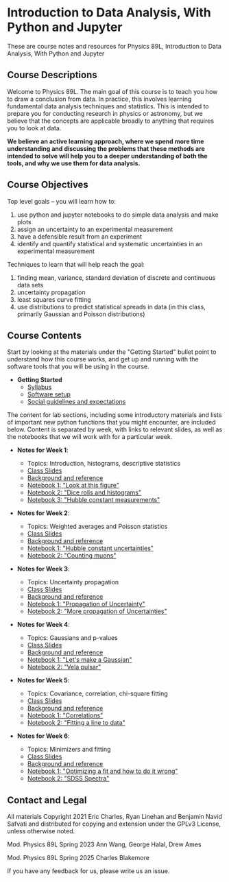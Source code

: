 # Introduction to Data Analysis, With Python and Jupyter

These are course notes and resources for Physics 89L, Introduction to Data Analysis, With Python and Jupyter

## Course Descriptions

Welcome to Physics 89L. The main goal of this course is to teach you how to draw a conclusion from data. In practice, this involves learning fundamental data analysis techniques and statistics. This is intended to prepare you for conducting research in physics or astronomy, but we believe that the concepts are applicable broadly to anything that requires you to look at data.

**We believe an active learning approach, where we spend more time understanding and discussing the problems that these methods are intended to solve will help you to a deeper understanding of both the tools, and why we use them for data analysis.**

## Course Objectives

Top level goals – you will learn how to:

  1. use python and jupyter notebooks to do simple data analysis and make plots
  2. assign an uncertainty to an experimental measurement
  3. have a defensible result from an experiment
  4. identify and quantify statistical and systematic uncertainties in an experimental measurement

Techniques to learn that will help reach the goal:

  1. finding mean, variance, standard deviation of discrete and continuous data sets
  2. uncertainty propagation
  3. least squares curve fitting
  4. use distributions to predict statistical spreads in data (in this class, primarily Gaussian and Poisson distributions)

## Course Contents

Start by looking at the materials under the "Getting Started" bullet
point to understand how this course works, and get up and running with
the software tools that you will be using in the course.

* __Getting Started__
  * [Syllabus](syllabus.md)
  * [Software setup](setup.md)
  * [Social guidelines and expectations](social.md)

The content for lab sections, including some introductory materials and 
lists of important new python functions that you might encounter, are 
included below. Content is separated by week, with links to relevant slides, 
as well as the notebooks that we will work with for a particular week.

* __Notes for Week 1__: 
  * Topics: Introduction, histograms, descriptive statistics
  * [Class Slides](https://docs.google.com/presentation/d/1oONrehiWppdOPcdKFqAiprrtvHAZW3NNBZTkdjiGZjY/edit?usp=drive_link)
  * [Background and reference](Week1.md)
  * [Notebook 1: "Look at this figure"](https://github.com/KIPAC/Physics89L/blob/main/nb/01_01_Look%20At%20This%20Figure.ipynb)
  * [Notebook 2: "Dice rolls and histograms"](https://github.com/KIPAC/Physics89L/blob/main/nb/01_02_Dice_Rolls_and_Histograms.ipynb)
  * [Notebook 3: "Hubble constant measurements"](https://github.com/KIPAC/Physics89L/blob/main/nb/01_03_Hubble_Measurements.ipynb)

* __Notes for Week 2__: 
  * Topics: Weighted averages and Poisson statistics
  * [Class Slides](https://docs.google.com/presentation/d/10oGu6gCkJHGlzFacibRNGO9N9UCMHZs2D8onFtHvj1U/edit?usp=drive_link)
  * [Background and reference](Week2.md)
  * [Notebook 1: "Hubble constant uncertainties"](https://github.com/KIPAC/Physics89L/blob/main/nb/02_01_Hubble_Constant_Uncertainties.ipynb)
  * [Notebook 2: "Counting muons"](https://github.com/KIPAC/Physics89L/blob/main/nb/02_02_Counting_Muons.ipynb)

* __Notes for Week 3__: 
  * Topics: Uncertainty propagation
  * [Class Slides](https://docs.google.com/presentation/d/1KYdIyR7Fsi8EjeLXtAEkIC6XE6a-BLAJ-hWVVxcbbhM/edit?usp=drive_link)
  * [Background and reference](Week3.md)
  * [Notebook 1: "Propagation of Uncertainty"](https://github.com/KIPAC/Physics89L/blob/main/nb/03_01_Propagation_of_Uncertainty.ipynb)
  * [Notebook 2: "More propagation of Uncertainties"](https://github.com/KIPAC/Physics89L/blob/main/nb/03_02_More_Uncertainty_Propagation.ipynb)


* __Notes for Week 4__: 
  * Topics: Gaussians and p-values
  * [Class Slides](https://docs.google.com/presentation/d/1w_4uGckpBr8uVEaR15bQtk4VeMH32Zndq_uqovBuSdI/edit?usp=drive_link)
  * [Background and reference](Week4.md)
  * [Notebook 1: "Let's make a Gaussian"](https://github.com/KIPAC/Physics89L/blob/main/nb/04_01_Lets_Make_A_Gaussian.ipynb)
  * [Notebook 2: "Vela pulsar"](https://github.com/KIPAC/Physics89L/blob/main/nb/04_02_Vela_Pulsar.ipynb)

  
* __Notes for Week 5__: 
  * Topics: Covariance, correlation, chi-square fitting
  * [Class Slides](https://docs.google.com/presentation/d/1CE4O-7-3nmCA5gCCSP0jctQhJQ6hbJWk50GfUwRc2DM/edit?usp=drive_link)
  * [Background and reference](Week5.md)
  * [Notebook 1: "Correlations"](https://github.com/KIPAC/Physics89L/blob/main/nb/05_01_Correlations.ipynb)
  * [Notebook 2: "Fitting a line to data"](https://github.com/KIPAC/Physics89L/blob/main/nb/05_02_Fitting_A_Line_to_Data.ipynb)


* __Notes for Week 6__: 
  * Topics: Minimizers and fitting
  * [Class Slides](https://docs.google.com/presentation/d/1j0wjFUgtc2soVB9F4MYKADD8ZciIHu4oSPVdy2MAtCA/edit?usp=drive_link)
  * [Background and reference](Week6.md)
  * [Notebook 1: "Optimizing a fit and how to do it wrong"](https://github.com/KIPAC/Physics89L/blob/main/nb/06_01_Optimizing_a_fit_and_how_to_do_it_wrong.ipynb)
  * [Notebook 2: "SDSS Spectra"](https://github.com/KIPAC/Physics89L/blob/main/nb/06_02_SDSS_Spectra.ipynb)


<!-- 


* Notes for Week 7: 
  * Topics: Data selection, efficiency, leakage, and rare event searches
  * [Class Slides](https://docs.google.com/presentation/d/1bUFvjURaFfh8noQgN8aniutybcj8ZFD86HQS8SyYLK0/edit?usp=drive_link)
  * [Background and reference](Week7.md)
  * [Notebook 1: "Optimizing selections"](https://github.com/KIPAC/Physics89L/blob/main/nb/07_01_Cuts_Acceptance_Leakage.ipynb)
  * [Notebook 2: "Performing a dark matter search"](https://github.com/KIPAC/Physics89L/blob/main/nb/07_02_Performing_a_Dark_Matter_Search.ipynb)


* Notes for Week 8: 
  * Topics: Frequency analysis
  * [Class Slides](https://docs.google.com/presentation/d/1qtrlylFrjuZ-4gW7CGqLBHZMTaFwV9tr8LRbnJbtHls/edit?usp=drive_link)
  * [Background and reference](Week8.md)
  * [Notebook 1: "Introduction to Fourier Analysis"](https://github.com/KIPAC/Physics89L/blob/main/nb/08_01_Intro_Fourier_Analysis.ipynb)
  * [Notebook 2: "Ripples in 2D Electron Gas"](https://github.com/KIPAC/Physics89L/blob/main/nb/08_02_Ripples_in_2D_Electron_Gas.ipynb)


* Final Projects:
  * [Class Slides](https://docs.google.com/presentation/d/1k2FrQduyliD4SHFxkTNZp1OavsTBbc2UtjZyiGl7kJE/edit?usp=drive_link)
  * [Overview](Projects.md) 
-->


## Contact and Legal

All materials Copyright 2021 Eric Charles, Ryan Linehan and Benjamin
Navid Safvati and distributed for copying and extension under the
GPLv3 License, unless otherwise noted.

Mod. Physics 89L Spring 2023 Ann Wang, George Halal, Drew Ames

Mod. Physics 89L Spring 2025 Charles Blakemore

If you have any feedback for us, please write us an issue.

<!--  LocalWords:  jupyter setup.md Linehan
 -->
